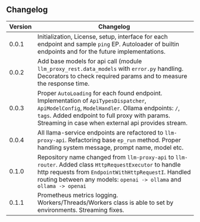 ## Changelog

| Version | Changelog                                                                                                                                                                                                                                             |
|---------|-------------------------------------------------------------------------------------------------------------------------------------------------------------------------------------------------------------------------------------------------------|
| 0.0.1   | Initialization, License, setup, interface for each endpoint and sample `ping` EP. Autoloader of builtin endpoints and for the future implementations.                                                                                                 |
| 0.0.2   | Add base models for api call (module `llm_proxy_rest.data_models` with `error.py` handling. Decorators to check required params and to measure the response time.                                                                                     |
| 0.0.3   | Proper `AutoLoading` for each found endpoint. Implementation of `ApiTypesDispatcher`, `ApiModelConfig`, `ModelHandler`. Ollama endpoints: `/`, `tags`. Added endpoint to full proxy with params. Streaming in case when external api provides stream. |
| 0.0.4   | All llama-service endpoints are refactored to `llm-proxy-api`. Refactoring base `ep_run` method. Proper handling system message, prompt name, model etc.                                                                                              |
| 0.1.0   | Repository name changed from `llm-proxy-api` to `llm-router`. Added class `HttpRequestExecutor` to handle http requests from `EndpointWithHttpRequestI`. Handled routing between any models: `openai -> ollama` and `ollama -> openai`                |
| 0.1.1   | Prometheus metrics logging. Workers/Threads/Workers class is able to set by environments. Streaming fixes.                                                                                                                                            |